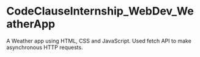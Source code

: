 # CodeClauseInternship_WebDev_WeatherApp
A Weather app using HTML, CSS and JavaScript. Used fetch API to make asynchronous HTTP requests.
